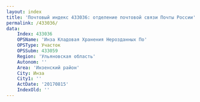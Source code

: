 ```yaml
---
layout: index
title: 'Почтовый индекс 433036: отделение почтовой связи Почты России'
permalink: /433036/
data:
    Index: 433036
    OPSName: 'Инза Кладовая Хранения Нерозданных По'
    OPSType: Участок
    OPSSubm: 433059
    Region: 'Ульяновская область'
    Autonom: ''
    Area: 'Инзенский район'
    City: Инза
    City1: ''
    ActDate: '20170815'
    IndexOld: ''
---
```

